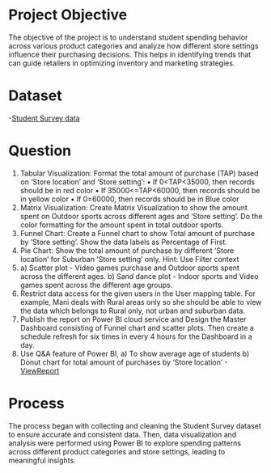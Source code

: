  # Project Objective
The objective of the project is to understand student spending behavior across various product categories and analyze how different store settings influence their purchasing decisions. This helps in identifying trends that can guide retailers in optimizing inventory and marketing strategies.

# Dataset
-<a href="https://github.com/Swetha2403/Student-Spending-Analysis-Dashboard/blob/main/Student%20Survey.xls">Student Survey data</a>

# Question
1. Tabular Visualization: Format the total amount of purchase (TAP) based on ‘Store location’ and ‘Store setting’:
    • If 0<TAP<35000, then records should be in red color
    • If 35000<=TAP<60000, then records should be in yellow color 
    • If 0=60000, then records should be in Blue color 
2. Matrix Visualization: Create Matrix Visualization to show the amount spent on Outdoor sports across different ages and ‘Store setting’. Do the color formatting for the amount spent in total outdoor sports.
3. Funnel Chart: Create a Funnel chart to show Total amount of purchase by ‘Store setting’. Show the data labels as Percentage of First.
4. Pie Chart: Show the total amount of purchase by different ‘Store location’ for Suburban ‘Store setting’ only.
   Hint: Use Filter context
5. a) Scatter plot - Video games purchase and Outdoor sports spent across the different ages.
   b) Sand dance plot - Indoor sports and Video games spent across the different age groups. 
6. Restrict data access for the given users in the User mapping table. For example, Mani deals with Rural areas only so she should be able to view the data which belongs to Rural only, not urban and suburban         data. 
7. Publish the report on Power BI cloud service and Design the Master Dashboard consisting of Funnel chart and scatter plots. Then create a schedule refresh for six times in every 4 hours for the Dashboard in a      day.
8. Use Q&A feature of Power BI,
   a) To show average age of students 
   b) Donut chart for total amount of purchases by ‘Store location’
-<a href="https://github.com/Swetha2403/Student-Spending-Analysis-Dashboard/tree/main/screeen%20shot">ViewReport</a>

# Process
The process began with collecting and cleaning the Student Survey dataset to ensure accurate and consistent data. Then, data visualization and analysis were performed using Power BI to explore spending patterns across different product categories and store settings, leading to meaningful insights.







